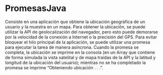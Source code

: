 # PromesasJava
Consiste en una aplicación que obtiene la ubicación geográfica de un usuario y la muestra en un mapa. Para obtener la ubicación, se puede utilizar la API de geolocalización del navegador, pero esto puede demorarse por la velocidad de la conexión a Internet o la precisión del GPS. Para evitar bloquear el hilo principal de la aplicación, se puede utilizar una promesa para ejecutar la tarea de manera asíncrona. Cuando la promesa se completa, la ubicación se imprime en la consola (en un Array que contiene de forma simulada la vista satelital y de mapa traidas de la API y la latitud y longitud de la ubicación del usuario); mientras no se ha completado la promesa se imprime “Obteniendo ubicación . . .”.
